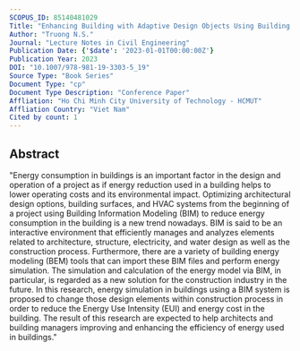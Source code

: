 ```yaml
---
SCOPUS_ID: 85140481029
Title: "Enhancing Building with Adaptive Design Objects Using Building Information Modelling Towards Consuming Energy Efficacy in Building"
Author: "Truong N.S."
Journal: "Lecture Notes in Civil Engineering"
Publication Date: {'$date': '2023-01-01T00:00:00Z'}
Publication Year: 2023
DOI: "10.1007/978-981-19-3303-5_19"
Source Type: "Book Series"
Document Type: "cp"
Document Type Description: "Conference Paper"
Affliation: "Ho Chi Minh City University of Technology - HCMUT"
Affliation Country: "Viet Nam"
Cited by count: 1
---
```


## Abstract
"Energy consumption in buildings is an important factor in the design and operation of a project as if energy reduction used in a building helps to lower operating costs and its environmental impact. Optimizing architectural design options, building surfaces, and HVAC systems from the beginning of a project using Building Information Modeling (BIM) to reduce energy consumption in the building is a new trend nowadays. BIM is said to be an interactive environment that efficiently manages and analyzes elements related to architecture, structure, electricity, and water design as well as the construction process. Furthermore, there are a variety of building energy modeling (BEM) tools that can import these BIM files and perform energy simulation. The simulation and calculation of the energy model via BIM, in particular, is regarded as a new solution for the construction industry in the future. In this research, energy simulation in buildings using a BIM system is proposed to change those design elements within construction process in order to reduce the Energy Use Intensity (EUI) and energy cost in the building. The result of this research are expected to help architects and building managers improving and enhancing the efficiency of energy used in buildings."
